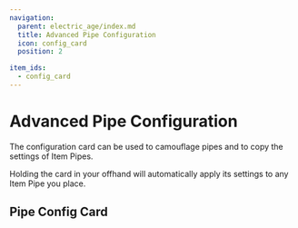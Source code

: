 ```yaml
---
navigation:
  parent: electric_age/index.md
  title: Advanced Pipe Configuration
  icon: config_card
  position: 2

item_ids:
  - config_card
---
```


# Advanced Pipe Configuration

The configuration card can be used to camouflage pipes and to copy the settings of Item Pipes.

Holding the card in your offhand will automatically apply its settings to any Item Pipe you place.

## Pipe Config Card

<Recipe id="modern_industrialization:tools/config_card" />
